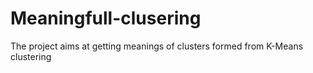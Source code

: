 # Meaningfull-clusering
The project aims at getting meanings of clusters formed from K-Means clustering
